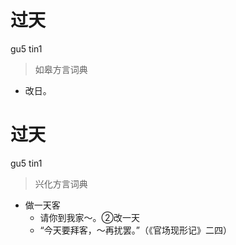 # 过天
gu5 tin1
> 如皋方言词典
- 改日。

# 过天
gu5 tin1
> 兴化方言词典
- 做一天客
  - 请你到我家～。②改一天
  - “今天要拜客，～再扰罢。”（《官场现形记》二四）
